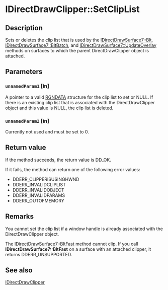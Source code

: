 # IDirectDrawClipper::SetClipList

## Description

Sets or deletes the clip list that is used by the [IDirectDrawSurface7::Blt](https://learn.microsoft.com/windows/desktop/api/ddraw/nf-ddraw-idirectdrawsurface7-blt), [IDirectDrawSurface7::BltBatch](https://learn.microsoft.com/windows/desktop/api/ddraw/nf-ddraw-idirectdrawsurface7-bltbatch), and [IDirectDrawSurface7::UpdateOverlay](https://learn.microsoft.com/windows/desktop/api/ddraw/nf-ddraw-idirectdrawsurface7-updateoverlay) methods on surfaces to which the parent DirectDrawClipper object is attached.

## Parameters

### `unnamedParam1` [in]

A pointer to a valid [RGNDATA](https://learn.microsoft.com/windows/desktop/api/wingdi/ns-wingdi-rgndata) structure for the clip list to set or NULL. If there is an existing clip list that is associated with the DirectDrawClipper object and this value is NULL, the clip list is deleted.

### `unnamedParam2` [in]

Currently not used and must be set to 0.

## Return value

If the method succeeds, the return value is DD_OK.

If it fails, the method can return one of the following error values:

* DDERR_CLIPPERISUSINGHWND
* DDERR_INVALIDCLIPLIST
* DDERR_INVALIDOBJECT
* DDERR_INVALIDPARAMS
* DDERR_OUTOFMEMORY

## Remarks

You cannot set the clip list if a window handle is already associated with the DirectDrawClipper object.

The [IDirectDrawSurface7::BltFast](https://learn.microsoft.com/windows/desktop/api/ddraw/nf-ddraw-idirectdrawsurface7-bltfast) method cannot clip. If you call **IDirectDrawSurface7::BltFast** on a surface with an attached clipper, it returns DDERR_UNSUPPORTED.

## See also

[IDirectDrawClipper](https://learn.microsoft.com/windows/desktop/api/ddraw/nn-ddraw-idirectdrawclipper)
